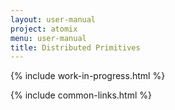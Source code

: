 ```yaml
---
layout: user-manual
project: atomix
menu: user-manual
title: Distributed Primitives
---
```


{% include work-in-progress.html %}

{% include common-links.html %}
